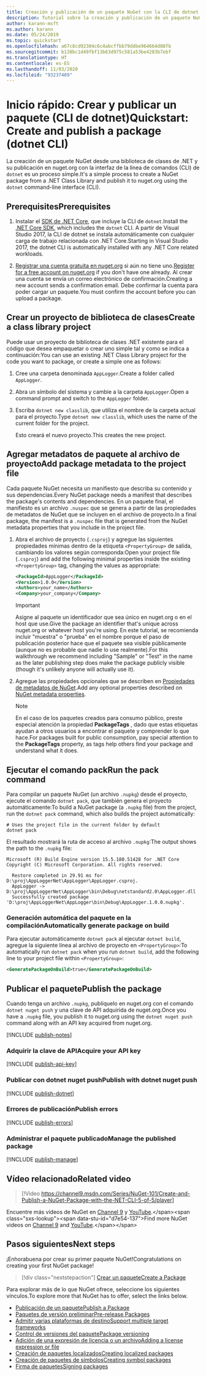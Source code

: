 ```yaml
---
title: Creación y publicación de un paquete NuGet con la CLI de dotnet
description: Tutorial sobre la creación y publicación de un paquete NuGet mediante la CLI de NuGet. NET con la CLI de .NET Core (dotnet).
author: karann-msft
ms.author: karann
ms.date: 05/24/2019
ms.topic: quickstart
ms.openlocfilehash: a67c8cd92304c6c4abcffbb79ddbe964664d08fb
ms.sourcegitcommit: b138bc1d49fbf13b63d975c581a53be4283b7ebf
ms.translationtype: HT
ms.contentlocale: es-ES
ms.lasthandoff: 11/03/2020
ms.locfileid: "93237489"
---
```

# <a name="quickstart-create-and-publish-a-package-dotnet-cli"></a><span data-ttu-id="d7e54-103">Inicio rápido: Crear y publicar un paquete (CLI de dotnet)</span><span class="sxs-lookup"><span data-stu-id="d7e54-103">Quickstart: Create and publish a package (dotnet CLI)</span></span>

<span data-ttu-id="d7e54-104">La creación de un paquete NuGet desde una biblioteca de clases de .NET y su publicación en nuget.org con la interfaz de la línea de comandos (CLI) de `dotnet` es un proceso simple.</span><span class="sxs-lookup"><span data-stu-id="d7e54-104">It's a simple process to create a NuGet package from a .NET Class Library and publish it to nuget.org using the `dotnet` command-line interface (CLI).</span></span>

## <a name="prerequisites"></a><span data-ttu-id="d7e54-105">Prerequisites</span><span class="sxs-lookup"><span data-stu-id="d7e54-105">Prerequisites</span></span>

1. <span data-ttu-id="d7e54-106">Instalar el [SDK de .NET Core](https://www.microsoft.com/net/download/), que incluye la CLI de `dotnet`.</span><span class="sxs-lookup"><span data-stu-id="d7e54-106">Install the [.NET Core SDK](https://www.microsoft.com/net/download/), which includes the `dotnet` CLI.</span></span> <span data-ttu-id="d7e54-107">A partir de Visual Studio 2017, la CLI de dotnet se instala automáticamente con cualquier carga de trabajo relacionada con .NET Core.</span><span class="sxs-lookup"><span data-stu-id="d7e54-107">Starting in Visual Studio 2017, the dotnet CLI is automatically installed with any .NET Core related workloads.</span></span>

1. <span data-ttu-id="d7e54-108">[Registrar una cuenta gratuita en nuget.org](https://www.nuget.org/users/account/LogOn?returnUrl=%2F) si aún no tiene uno.</span><span class="sxs-lookup"><span data-stu-id="d7e54-108">[Register for a free account on nuget.org](https://www.nuget.org/users/account/LogOn?returnUrl=%2F) if you don't have one already.</span></span> <span data-ttu-id="d7e54-109">Al crear una cuenta se envía un correo electrónico de confirmación.</span><span class="sxs-lookup"><span data-stu-id="d7e54-109">Creating a new account sends a confirmation email.</span></span> <span data-ttu-id="d7e54-110">Debe confirmar la cuenta para poder cargar un paquete.</span><span class="sxs-lookup"><span data-stu-id="d7e54-110">You must confirm the account before you can upload a package.</span></span>

## <a name="create-a-class-library-project"></a><span data-ttu-id="d7e54-111">Crear un proyecto de biblioteca de clases</span><span class="sxs-lookup"><span data-stu-id="d7e54-111">Create a class library project</span></span>

<span data-ttu-id="d7e54-112">Puede usar un proyecto de biblioteca de clases .NET existente para el código que desea empaquetar o crear uno simple tal y como se indica a continuación:</span><span class="sxs-lookup"><span data-stu-id="d7e54-112">You can use an existing .NET Class Library project for the code you want to package, or create a simple one as follows:</span></span>

1. <span data-ttu-id="d7e54-113">Cree una carpeta denominada `AppLogger`.</span><span class="sxs-lookup"><span data-stu-id="d7e54-113">Create a folder called `AppLogger`.</span></span>

1. <span data-ttu-id="d7e54-114">Abra un símbolo del sistema y cambie a la carpeta `AppLogger`.</span><span class="sxs-lookup"><span data-stu-id="d7e54-114">Open a command prompt and switch to the `AppLogger` folder.</span></span>

1. <span data-ttu-id="d7e54-115">Escriba `dotnet new classlib`, que utiliza el nombre de la carpeta actual para el proyecto.</span><span class="sxs-lookup"><span data-stu-id="d7e54-115">Type `dotnet new classlib`, which uses the name of the current folder for the project.</span></span>

   <span data-ttu-id="d7e54-116">Esto creará el nuevo proyecto.</span><span class="sxs-lookup"><span data-stu-id="d7e54-116">This creates the new project.</span></span>

## <a name="add-package-metadata-to-the-project-file"></a><span data-ttu-id="d7e54-117">Agregar metadatos de paquete al archivo de proyecto</span><span class="sxs-lookup"><span data-stu-id="d7e54-117">Add package metadata to the project file</span></span>

<span data-ttu-id="d7e54-118">Cada paquete NuGet necesita un manifiesto que describa su contenido y sus dependencias.</span><span class="sxs-lookup"><span data-stu-id="d7e54-118">Every NuGet package needs a manifest that describes the package's contents and dependencies.</span></span> <span data-ttu-id="d7e54-119">En un paquete final, el manifiesto es un archivo `.nuspec` que se genera a partir de las propiedades de metadatos de NuGet que se incluyen en el archivo de proyecto.</span><span class="sxs-lookup"><span data-stu-id="d7e54-119">In a final package, the manifest is a `.nuspec` file that is generated from the NuGet metadata properties that you include in the project file.</span></span>

1. <span data-ttu-id="d7e54-120">Abra el archivo de proyecto (`.csproj`) y agregue las siguientes propiedades mínimas dentro de la etiqueta `<PropertyGroup>` de salida, cambiando los valores según corresponda:</span><span class="sxs-lookup"><span data-stu-id="d7e54-120">Open your project file (`.csproj`) and add the following minimal properties inside the existing `<PropertyGroup>` tag, changing the values as appropriate:</span></span>

    ```xml
    <PackageId>AppLogger</PackageId>
    <Version>1.0.0</Version>
    <Authors>your_name</Authors>
    <Company>your_company</Company>
    ```

    > [!Important]
    > <span data-ttu-id="d7e54-121">Asigne al paquete un identificador que sea único en nuget.org o en el host que use.</span><span class="sxs-lookup"><span data-stu-id="d7e54-121">Give the package an identifier that's unique across nuget.org or whatever host you're using.</span></span> <span data-ttu-id="d7e54-122">En este tutorial, se recomienda incluir "muestra" o "prueba" en el nombre porque el paso de publicación posterior hace que el paquete sea visible públicamente (aunque no es probable que nadie lo use realmente).</span><span class="sxs-lookup"><span data-stu-id="d7e54-122">For this walkthrough we recommend including "Sample" or "Test" in the name as the later publishing step does make the package publicly visible (though it's unlikely anyone will actually use it).</span></span>

1. <span data-ttu-id="d7e54-123">Agregue las propiedades opcionales que se describen en [Propiedades de metadatos de NuGet](/dotnet/core/tools/csproj#nuget-metadata-properties).</span><span class="sxs-lookup"><span data-stu-id="d7e54-123">Add any optional properties described on [NuGet metadata properties](/dotnet/core/tools/csproj#nuget-metadata-properties).</span></span>

    > [!Note]
    > <span data-ttu-id="d7e54-124">En el caso de los paquetes creados para consumo público, preste especial atención la propiedad **PackageTags** , dado que estas etiquetas ayudan a otros usuarios a encontrar el paquete y comprender lo que hace.</span><span class="sxs-lookup"><span data-stu-id="d7e54-124">For packages built for public consumption, pay special attention to the **PackageTags** property, as tags help others find your package and understand what it does.</span></span>

## <a name="run-the-pack-command"></a><span data-ttu-id="d7e54-125">Ejecutar el comando pack</span><span class="sxs-lookup"><span data-stu-id="d7e54-125">Run the pack command</span></span>

<span data-ttu-id="d7e54-126">Para compilar un paquete NuGet (un archivo `.nupkg`) desde el proyecto, ejecute el comando `dotnet pack`, que también genera el proyecto automáticamente:</span><span class="sxs-lookup"><span data-stu-id="d7e54-126">To build a NuGet package (a `.nupkg` file) from the project, run the `dotnet pack` command, which also builds the project automatically:</span></span>

```dotnetcli
# Uses the project file in the current folder by default
dotnet pack
```

<span data-ttu-id="d7e54-127">El resultado mostrará la ruta de acceso al archivo `.nupkg`:</span><span class="sxs-lookup"><span data-stu-id="d7e54-127">The output shows the path to the `.nupkg` file:</span></span>

```output
Microsoft (R) Build Engine version 15.5.180.51428 for .NET Core
Copyright (C) Microsoft Corporation. All rights reserved.

  Restore completed in 29.91 ms for D:\proj\AppLoggerNet\AppLogger\AppLogger.csproj.
  AppLogger -> D:\proj\AppLoggerNet\AppLogger\bin\Debug\netstandard2.0\AppLogger.dll
  Successfully created package 'D:\proj\AppLoggerNet\AppLogger\bin\Debug\AppLogger.1.0.0.nupkg'.
```

### <a name="automatically-generate-package-on-build"></a><span data-ttu-id="d7e54-128">Generación automática del paquete en la compilación</span><span class="sxs-lookup"><span data-stu-id="d7e54-128">Automatically generate package on build</span></span>

<span data-ttu-id="d7e54-129">Para ejecutar automáticamente `dotnet pack` al ejecutar `dotnet build`, agregue la siguiente línea al archivo de proyecto en `<PropertyGroup>`:</span><span class="sxs-lookup"><span data-stu-id="d7e54-129">To automatically run `dotnet pack` when you run `dotnet build`, add the following line to your project file within `<PropertyGroup>`:</span></span>

```xml
<GeneratePackageOnBuild>true</GeneratePackageOnBuild>
```

## <a name="publish-the-package"></a><span data-ttu-id="d7e54-130">Publicar el paquete</span><span class="sxs-lookup"><span data-stu-id="d7e54-130">Publish the package</span></span>

<span data-ttu-id="d7e54-131">Cuando tenga un archivo `.nupkg`, publíquelo en nuget.org con el comando `dotnet nuget push` y una clave de API adquirida de nuget.org.</span><span class="sxs-lookup"><span data-stu-id="d7e54-131">Once you have a `.nupkg` file, you publish it to nuget.org using the `dotnet nuget push` command along with an API key acquired from nuget.org.</span></span>

[!INCLUDE [publish-notes](includes/publish-notes.md)]

### <a name="acquire-your-api-key"></a><span data-ttu-id="d7e54-132">Adquirir la clave de API</span><span class="sxs-lookup"><span data-stu-id="d7e54-132">Acquire your API key</span></span>

[!INCLUDE [publish-api-key](includes/publish-api-key.md)]

### <a name="publish-with-dotnet-nuget-push"></a><span data-ttu-id="d7e54-133">Publicar con dotnet nuget push</span><span class="sxs-lookup"><span data-stu-id="d7e54-133">Publish with dotnet nuget push</span></span>

[!INCLUDE [publish-dotnet](includes/publish-dotnet.md)]

### <a name="publish-errors"></a><span data-ttu-id="d7e54-134">Errores de publicación</span><span class="sxs-lookup"><span data-stu-id="d7e54-134">Publish errors</span></span>

[!INCLUDE [publish-errors](includes/publish-errors.md)]

### <a name="manage-the-published-package"></a><span data-ttu-id="d7e54-135">Administrar el paquete publicado</span><span class="sxs-lookup"><span data-stu-id="d7e54-135">Manage the published package</span></span>

[!INCLUDE [publish-manage](includes/publish-manage.md)]

## <a name="related-video"></a><span data-ttu-id="d7e54-136">Vídeo relacionado</span><span class="sxs-lookup"><span data-stu-id="d7e54-136">Related video</span></span>

> [!Video https://channel9.msdn.com/Series/NuGet-101/Create-and-Publish-a-NuGet-Package-with-the-NET-CLI-5-of-5/player]

<span data-ttu-id="d7e54-137">Encuentre más vídeos de NuGet en [Channel 9](https://channel9.msdn.com/Series/NuGet-101) y [YouTube](https://www.youtube.com/playlist?list=PLdo4fOcmZ0oVLvfkFk8O9h6v2Dcdh2bh_).</span><span class="sxs-lookup"><span data-stu-id="d7e54-137">Find more NuGet videos on [Channel 9](https://channel9.msdn.com/Series/NuGet-101) and [YouTube](https://www.youtube.com/playlist?list=PLdo4fOcmZ0oVLvfkFk8O9h6v2Dcdh2bh_).</span></span>

## <a name="next-steps"></a><span data-ttu-id="d7e54-138">Pasos siguientes</span><span class="sxs-lookup"><span data-stu-id="d7e54-138">Next steps</span></span>

<span data-ttu-id="d7e54-139">¡Enhorabuena por crear su primer paquete NuGet!</span><span class="sxs-lookup"><span data-stu-id="d7e54-139">Congratulations on creating your first NuGet package!</span></span>

> [!div class="nextstepaction"]
> [<span data-ttu-id="d7e54-140">Crear un paquete</span><span class="sxs-lookup"><span data-stu-id="d7e54-140">Create a Package</span></span>](../create-packages/creating-a-package-dotnet-cli.md)

<span data-ttu-id="d7e54-141">Para explorar más de lo que NuGet ofrece, seleccione los siguientes vínculos.</span><span class="sxs-lookup"><span data-stu-id="d7e54-141">To explore more that NuGet has to offer, select the links below.</span></span>

- [<span data-ttu-id="d7e54-142">Publicación de un paquete</span><span class="sxs-lookup"><span data-stu-id="d7e54-142">Publish a Package</span></span>](../nuget-org/publish-a-package.md)
- [<span data-ttu-id="d7e54-143">Paquetes de versión preliminar</span><span class="sxs-lookup"><span data-stu-id="d7e54-143">Pre-release Packages</span></span>](../create-packages/Prerelease-Packages.md)
- [<span data-ttu-id="d7e54-144">Admitir varias plataformas de destino</span><span class="sxs-lookup"><span data-stu-id="d7e54-144">Support multiple target frameworks</span></span>](../create-packages/multiple-target-frameworks-project-file.md)
- [<span data-ttu-id="d7e54-145">Control de versiones del paquete</span><span class="sxs-lookup"><span data-stu-id="d7e54-145">Package versioning</span></span>](../concepts/package-versioning.md)
- [<span data-ttu-id="d7e54-146">Adición de una expresión de licencia o un archivo</span><span class="sxs-lookup"><span data-stu-id="d7e54-146">Adding a license expression or file</span></span>](../reference/msbuild-targets#packing-a-license-expression-or-a-license-file)
- [<span data-ttu-id="d7e54-147">Creación de paquetes localizados</span><span class="sxs-lookup"><span data-stu-id="d7e54-147">Creating localized packages</span></span>](../create-packages/creating-localized-packages.md)
- [<span data-ttu-id="d7e54-148">Creación de paquetes de símbolos</span><span class="sxs-lookup"><span data-stu-id="d7e54-148">Creating symbol packages</span></span>](../create-packages/symbol-packages-snupkg.md)
- [<span data-ttu-id="d7e54-149">Firma de paquetes</span><span class="sxs-lookup"><span data-stu-id="d7e54-149">Signing packages</span></span>](../create-packages/Sign-a-package.md)
